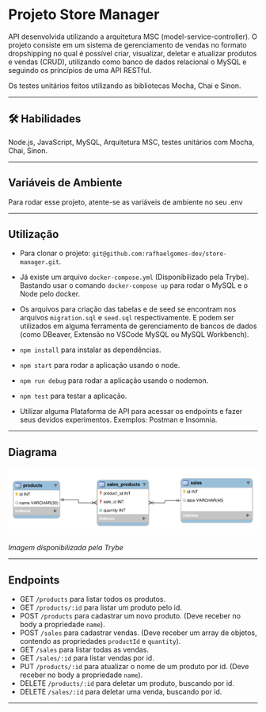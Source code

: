 # Projeto Store Manager
API desenvolvida utilizando a arquitetura MSC (model-service-controller). O projeto consiste em um sistema de gerenciamento de vendas no formato dropshipping no qual é possível criar, visualizar, deletar e atualizar produtos e vendas (CRUD), utilizando como banco de dados relacional o MySQL e seguindo os princípios de uma API RESTful.

Os testes unitários feitos utilizando as bibliotecas Mocha, Chai e Sinon.

<hr></hr>

## 🛠 Habilidades
Node.js, JavaScript, MySQL, Arquitetura MSC, testes unitários com Mocha, Chai, Sinon.

<hr></hr>

## Variáveis de Ambiente

Para rodar esse projeto, atente-se as variáveis de ambiente no seu .env


<hr></hr>

## Utilização

- Para clonar o projeto: `git@github.com:rafhaelgomes-dev/store-manager.git`.

- Já existe um arquivo `docker-compose.yml` (Disponibilizado pela Trybe). Bastando usar o comando `docker-compose up` para rodar o MySQL e o Node pelo docker.

- Os arquivos para criação das tabelas e de seed se encontram nos arquivos `migration.sql` e `seed.sql` respectivamente. E podem ser utilizados em alguma ferramenta de gerenciamento de bancos de dados (como DBeaver, Extensão no VSCode MySQL ou MySQL Workbench).

- `npm install` para instalar as dependências.

- `npm start` para rodar a aplicação usando o node.

- `npm run debug` para rodar a aplicação usando o nodemon.

- `npm test` para testar a aplicação.

- Utilizar alguma Plataforma de API para acessar os endpoints e fazer seus devidos experimentos. Exemplos: Postman e Insomnia.

<hr></hr>

## Diagrama

![Diagrama de relacionamentos das tabelas](diagrama.png)

<i> Imagem disponibilizada pela Trybe </i>

<hr></hr>

## Endpoints

- GET `/products` para listar todos os produtos.
- GET `/products/:id` para listar um produto pelo id.
- POST `/products` para cadastrar um novo produto. (Deve receber no body a propriedade `name`).
- POST `/sales` para cadastrar vendas. (Deve receber um array de objetos, contendo as propriedades `productId` e `quantity`).
- GET `/sales` para listar todas as vendas.
- GET `/sales/:id` para listar vendas por id.
- PUT `/products/:id` para atualizar o nome de um produto por id. (Deve receber no body a propriedade `name`).
- DELETE `/products/:id` para deletar um produto, buscando por id.
- DELETE `/sales/:id` para deletar uma venda, buscando por id.

<hr></hr>